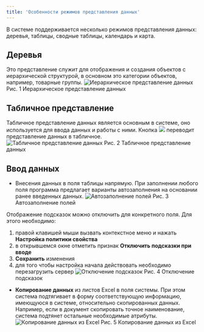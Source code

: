 ```yaml
---
title: 'Особенности режимов представления данных'
---
```


В системе поддерживается несколько режимов представления данных: деревья, таблицы, сводные таблицы, календарь и карта.

## Деревья 
Это представление служит для отображения и создания объектов с иерархической структурой, в основном это категории объектов, например, товарные группы.
![Иерархическое представление данных](img/interface_view_pic1.png)
Рис. 1 Иерархическое представление данных

## Табличное представление
Табличное представление данных является основным в системе, оно используется для ввода данных и работы с ними. Кнопка ![](img/interface_view_ico1.png) переводит представление данных в табличное.
![Табличное представление данных](img/interface_view_pic2.png)
Рис. 2 Табличное представление данных

## Ввод данных
- Внесения данных в поля таблицы напрямую.
  При заполнении любого поля программа предлагает варианты автозаполнения на основании ранее введенных данных.
![Автозаполнение полей](img/interface_view_pic3.png)
Рис. 3 Автозаполнение полей

Отображение подсказок можно отключить для конкретного поля. Для этого необходимо:
1. правой клавишей мыши вызвать контекстное меню и нажать **Настройка политики свойства**
2. в открывшемся окне отметить признак **Отключить подсказки при вводе**
3. **Сохранить** изменения
4. для того чтобы настройка начала действовать необходимо перезагрузить сервер
![Отключение подсказок](img/interface_view_pic4.png)
Рис. 4 Отключение подсказок

- **Копирование данных** из листов Excel в поля системы. При этом система подтягивает в форму соответствующую информацию, имеющуюся в системе, относительно скопированных данных. Например, если в документ скопировать точное наименование, система подтянет остальные необходимые атрибуты.
![Копирование данных из Excel](img/interface_view_pic5.png)
Рис. 5 Копирование данных из Excel



